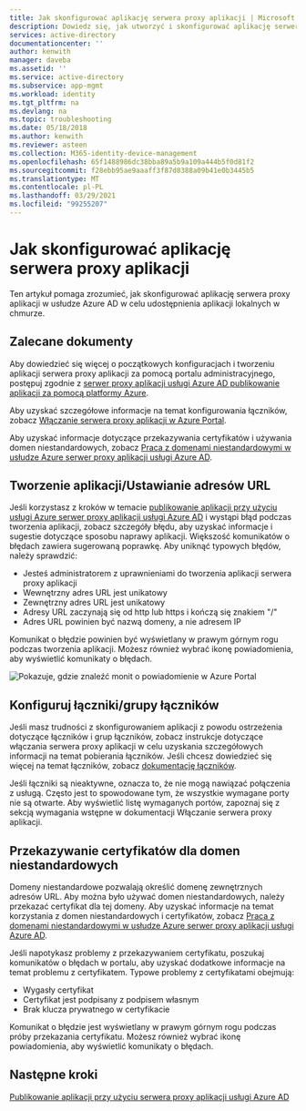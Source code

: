 ```yaml
---
title: Jak skonfigurować aplikację serwera proxy aplikacji | Microsoft Docs
description: Dowiedz się, jak utworzyć i skonfigurować aplikację serwera proxy aplikacji w kilku prostych krokach
services: active-directory
documentationcenter: ''
author: kenwith
manager: daveba
ms.assetid: ''
ms.service: active-directory
ms.subservice: app-mgmt
ms.workload: identity
ms.tgt_pltfrm: na
ms.devlang: na
ms.topic: troubleshooting
ms.date: 05/18/2018
ms.author: kenwith
ms.reviewer: asteen
ms.collection: M365-identity-device-management
ms.openlocfilehash: 65f1488986dc38bba89a5b9a109a444b5f0d81f2
ms.sourcegitcommit: f28ebb95ae9aaaff3f87d8388a09b41e0b3445b5
ms.translationtype: MT
ms.contentlocale: pl-PL
ms.lasthandoff: 03/29/2021
ms.locfileid: "99255207"
---
```

# <a name="how-to-configure-an-application-proxy-application"></a>Jak skonfigurować aplikację serwera proxy aplikacji

Ten artykuł pomaga zrozumieć, jak skonfigurować aplikację serwera proxy aplikacji w usłudze Azure AD w celu udostępnienia aplikacji lokalnych w chmurze.

## <a name="recommended-documents"></a>Zalecane dokumenty

Aby dowiedzieć się więcej o początkowych konfiguracjach i tworzeniu aplikacji serwera proxy aplikacji za pomocą portalu administracyjnego, postępuj zgodnie z [serwer proxy aplikacji usługi Azure AD publikowanie aplikacji za pomocą platformy Azure](application-proxy-add-on-premises-application.md).

Aby uzyskać szczegółowe informacje na temat konfigurowania łączników, zobacz [Włączanie serwera proxy aplikacji w Azure Portal](application-proxy-add-on-premises-application.md).

Aby uzyskać informacje dotyczące przekazywania certyfikatów i używania domen niestandardowych, zobacz [Praca z domenami niestandardowymi w usłudze Azure serwer proxy aplikacji usługi Azure AD](application-proxy-configure-custom-domain.md).

## <a name="create-the-applicationsetting-the-urls"></a>Tworzenie aplikacji/Ustawianie adresów URL

Jeśli korzystasz z kroków w temacie [publikowanie aplikacji przy użyciu usługi Azure serwer proxy aplikacji usługi Azure AD](application-proxy-add-on-premises-application.md) i wystąpi błąd podczas tworzenia aplikacji, zobacz szczegóły błędu, aby uzyskać informacje i sugestie dotyczące sposobu naprawy aplikacji. Większość komunikatów o błędach zawiera sugerowaną poprawkę. Aby uniknąć typowych błędów, należy sprawdzić:

- Jesteś administratorem z uprawnieniami do tworzenia aplikacji serwera proxy aplikacji
- Wewnętrzny adres URL jest unikatowy
- Zewnętrzny adres URL jest unikatowy
- Adresy URL zaczynają się od http lub https i kończą się znakiem "/"
- Adres URL powinien być nazwą domeny, a nie adresem IP

Komunikat o błędzie powinien być wyświetlany w prawym górnym rogu podczas tworzenia aplikacji. Możesz również wybrać ikonę powiadomienia, aby wyświetlić komunikaty o błędach.

![Pokazuje, gdzie znaleźć monit o powiadomienie w Azure Portal](./media/application-proxy-config-how-to/error-message.png)

## <a name="configure-connectorsconnector-groups"></a>Konfiguruj łączniki/grupy łączników

Jeśli masz trudności z skonfigurowaniem aplikacji z powodu ostrzeżenia dotyczące łączników i grup łączników, zobacz instrukcje dotyczące włączania serwera proxy aplikacji w celu uzyskania szczegółowych informacji na temat pobierania łączników. Jeśli chcesz dowiedzieć się więcej na temat łączników, zobacz [dokumentację łączników](application-proxy-connectors.md).

Jeśli łączniki są nieaktywne, oznacza to, że nie mogą nawiązać połączenia z usługą. Często jest to spowodowane tym, że wszystkie wymagane porty nie są otwarte. Aby wyświetlić listę wymaganych portów, zapoznaj się z sekcją wymagania wstępne w dokumentacji Włączanie serwera proxy aplikacji.

## <a name="upload-certificates-for-custom-domains"></a>Przekazywanie certyfikatów dla domen niestandardowych

Domeny niestandardowe pozwalają określić domenę zewnętrznych adresów URL. Aby można było używać domen niestandardowych, należy przekazać certyfikat dla tej domeny. Aby uzyskać informacje na temat korzystania z domen niestandardowych i certyfikatów, zobacz [Praca z domenami niestandardowymi w usłudze Azure serwer proxy aplikacji usługi Azure AD](application-proxy-configure-custom-domain.md).

Jeśli napotykasz problemy z przekazywaniem certyfikatu, poszukaj komunikatów o błędach w portalu, aby uzyskać dodatkowe informacje na temat problemu z certyfikatem. Typowe problemy z certyfikatami obejmują:

- Wygasły certyfikat
- Certyfikat jest podpisany z podpisem własnym
- Brak klucza prywatnego w certyfikacie

Komunikat o błędzie jest wyświetlany w prawym górnym rogu podczas próby przekazania certyfikatu. Możesz również wybrać ikonę powiadomienia, aby wyświetlić komunikaty o błędach.

## <a name="next-steps"></a>Następne kroki

[Publikowanie aplikacji przy użyciu serwera proxy aplikacji usługi Azure AD](application-proxy-add-on-premises-application.md)
